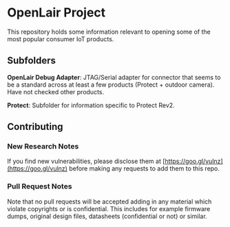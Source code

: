 # OpenLair Project #

This repository holds some information relevant to opening some of the most popular consumer IoT products.

## Subfolders ##

**OpenLair Debug Adapter**: JTAG/Serial adapter for connector that seems to be a standard across at least a few products (Protect + outdoor camera). Have not checked other products.

**Protect**: Subfolder for information specific to Protect Rev2.


## Contributing ##

### New Research Notes ###

If you find new vulnerabilities, please disclose them at [https://goo.gl/vulnz](https://goo.gl/vulnz) before making any requests to add them to this repo.

### Pull Request Notes ###

Note that no pull requests will be accepted adding in any material which violate copyrights or is confidential. This includes for example firmware dumps, original design files, datasheets (confidential or not) or similar.